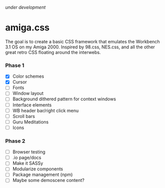 *under development*

# amiga.css
The goal is to create a basic CSS framework that emulates the Workbench 3.1 OS on my Amiga 2000.
Inspired by 98.css, NES.css, and all the other great retro CSS floating around the interwebs.


### Phase 1
- [x] Color schemes
- [x] Cursor
- [ ] Fonts
- [ ] Window layout
- [ ] Background dithered pattern for context windows
- [ ] Interface elements
- [ ] WB header bar/right click menu
- [ ] Scroll bars
- [ ] Guru Meditations
- [ ] Icons

### Phase 2
- [ ] Browser testing
- [ ] .io page/docs
- [ ] Make it SASSy
- [ ] Modularize components
- [ ] Package management (npm)
- [ ] Maybe some demoscene content?
